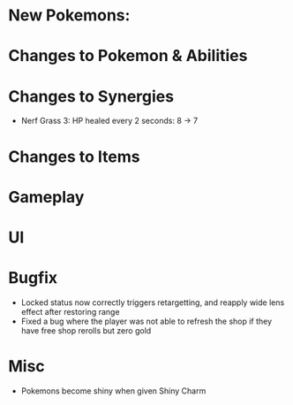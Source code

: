 # New Pokemons:

# Changes to Pokemon & Abilities

# Changes to Synergies

- Nerf Grass 3: HP healed every 2 seconds: 8 → 7

# Changes to Items

# Gameplay

# UI

# Bugfix

- Locked status now correctly triggers retargetting, and reapply wide lens effect after restoring range
- Fixed a bug where the player was not able to refresh the shop if they have free shop rerolls but zero gold

# Misc

- Pokemons become shiny when given Shiny Charm